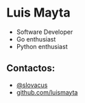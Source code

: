 # Luis Mayta

* Software Developer
* Go enthusiast
* Python enthusiast

## Contactos:

- [@slovacus](https://twitter.com/slovacus)
- [github.com/luismayta](https://github.com/luismayta)
